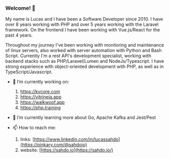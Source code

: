 ### Welcome! 👋

My name is Lucas and I have been a Software Developer since 2010. I have over 8 years working with PHP and over 5 years working with the Laravel framework. On the frontend I have been working with Vue.js/React for the past 4 years.

Throughout my journey I've been working with monitoring and maintenance of linux servers, also worked with server automation with Python and Bash Script. Currently I'm a rest API's development specialist, working with backend stacks such as PHP/Laravel/Lumen and NodeJs/Typescript. I have strong experience with object-oriented development with PHP, as well as in TypeScript/Javascript.

- 🔭 I’m currently working on: 
    1. https://kvcore.com
    2. https://vitrineia.app
    3. https://walkwoof.app
    4. https://php.training
- 🌱 I’m currently learning more about Go, Apache Kafka and Jest/Pest

- 📫 How to reach me: 
    1. links: [https://www.linkedin.com/in/lucassahdo](https://pinkary.com/@sahdoio)
    2. website: [https://sahdo.io](https://sahdo.io/)
